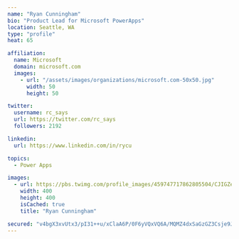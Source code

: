 ```yaml
---
name: "Ryan Cunningham"
bio: "Product Lead for Microsoft PowerApps"
location: Seattle, WA
type: "profile"
heat: 65

affiliation:
  name: Microsoft
  domain: microsoft.com
  images:
    - url: "/assets/images/organizations/microsoft.com-50x50.jpg"
      width: 50
      height: 50

twitter:
  username: rc_says
  url: https://twitter.com/rc_says
  followers: 2192

linkedin:
  url: https://www.linkedin.com/in/rycu

topics:
  - Power Apps

images:
  - url: https://pbs.twimg.com/profile_images/459747717862805504/CJIGZejd_400x400.png
    width: 400
    height: 400
    isCached: true
    title: "Ryan Cunningham"

secured: "v4bgX3xvUtx3/pI31++u/xClaA6P/0F6yVQxVQ6A/MQMZ4dxSaGzGZ3Csje9J3Q6InU+YOehHzrJW9Sa/b1b2hb3ZdIHAxpsrUb/4veXsqWUKvfBLL5KgJw8fbo1FoaIkCOM0xGBsdUdlBjT+OPyacf8004u2I9K3ZxVmxg/2m9GUHtImxOEKjaE4pK2Csza96wZOhXssCpJeY5WD0F2XB6Y3cz+BusW5e5djUUqnInJyN2aSoXyoFA0FzPeu6sARJh0bg9AkQlhJS4kqz4S5WdD3zmZbsr9kXbscT1iYOndjd4HlCSYl+T4bsZ+aScLTlcDFFnZQpu7KYwYqbrMPsKPoHEzftvOSVdMFCo2tf/7kF22XSDAm++25MVjatHzRUdQUBLZRZ8RZWYmj4xVKH+8sGwbqrY5WsHKmeQdXzs=;proaH6xaNFR/aInmBQsNAg=="
---
```


